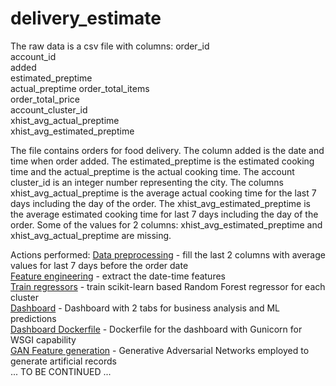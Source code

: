 # delivery_estimate

The raw data is a csv file with columns:
order_id	
account_id	
added	
estimated_preptime	
actual_preptime	order_total_items	
order_total_price	
account_cluster_id	
xhist_avg_actual_preptime	
xhist_avg_estimated_preptime

The file contains orders for food delivery. 
The column added is the date and time when order added. 
The estimated_preptime is the estimated cooking time and the actual_preptime is the actual cooking time. 
The account cluster_id is an integer number representing the city. 
The columns xhist_avg_actual_preptime is the average actual cooking time for the last 7 days including the day of the order. 
The xhist_avg_estimated_preptime is the average estimated cooking time for last 7 days including the day of the order.
Some of the values for 2 columns: xhist_avg_estimated_preptime and xhist_avg_actual_preptime are missing.

Actions performed:
[Data preprocessing](data_preprocessing.py) - fill the last 2 columns with average values for last 7 days before the order date <br>
[Feature engineering](feature_engineering.py) - extract the date-time features <br>
[Train regressors](train_algos.py) - train scikit-learn based Random Forest regressor for each cluster <br>
[Dashboard](./dashboard/dashboard.py) - Dashboard with 2 tabs for business analysis and ML predictions <br>
[Dashboard Dockerfile](./dashboard/Dockerfile) - Dockerfile for the dashboard with Gunicorn for WSGI capability <br>
[GAN Feature generation](./generate_data.py) - Generative Adversarial Networks employed to generate artificial records <br>
... TO BE CONTINUED ...